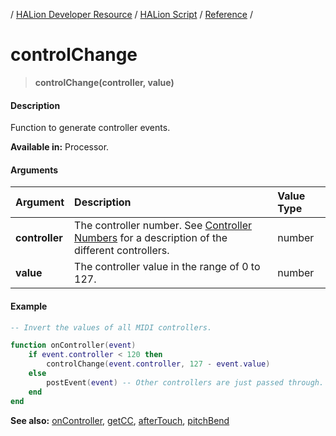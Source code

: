 / [HALion Developer Resource](../../HALion-Developer-Resource.md) / [HALion Script](./HALion-Script.md) / [Reference](./Reference.md) /

# controlChange

>**controlChange(controller, value)**

#### Description

Function to generate controller events.

**Available in:** Processor.

#### Arguments

|Argument|Description|Value Type|
|:-|:-|:-|
|**controller**|The controller number. See [Controller Numbers](./Controller-Numbers.md) for a description of the different controllers.|number|
|**value**|The controller value in the range of 0 to 127.|number|

#### Example

```lua
-- Invert the values of all MIDI controllers.

function onController(event)
    if event.controller < 120 then
        controlChange(event.controller, 127 - event.value)
    else
        postEvent(event) -- Other controllers are just passed through.
    end
end
```

**See also:** [onController](./onController.md), [getCC](./getCC.md), [afterTouch](./afterTouch.md), [pitchBend](./pitchBend.md)